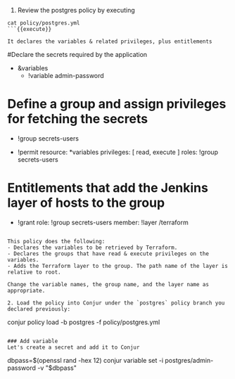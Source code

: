 
1. Review the postgres policy by executing 

```
cat policy/postgres.yml
```{{execute}}

It declares the variables & related privileges, plus entitlements

```
#Declare the secrets required by the application

- &variables
  - !variable admin-password

# Define a group and assign privileges for fetching the secrets

- !group secrets-users

- !permit
  resource: *variables
  privileges: [ read, execute ]
  roles: !group secrets-users

# Entitlements that add the Jenkins layer of hosts to the group  

- !grant
  role: !group secrets-users
  member: !layer /terraform
```

This policy does the following: 
- Declares the variables to be retrieved by Terraform.
- Declares the groups that have read & execute privileges on the variables.
- Adds the Terraform layer to the group. The path name of the layer is relative to root.

Change the variable names, the group name, and the layer name as appropriate.

2. Load the policy into Conjur under the `postgres` policy branch you declared previously: 

```
conjur policy load -b postgres -f policy/postgres.yml
```{{execute}}

### Add variable
Let's create a secret and add it to Conjur

```
dbpass=$(openssl rand -hex 12)
conjur variable set -i postgres/admin-password -v "$dbpass" 
```{{execute}}
